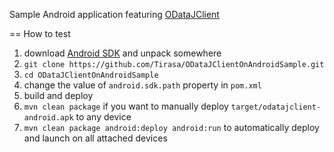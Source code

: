 Sample Android application featuring [ODataJClient](https://github.com/MSOpenTech/ODataJClient)

== How to test

1. download [Android SDK](http://developer.android.com/sdk/index.html) and unpack somewhere
2. `git clone https://github.com/Tirasa/ODataJClientOnAndroidSample.git`
3. `cd ODataJClientOnAndroidSample`
4. change the value of `android.sdk.path` property in `pom.xml`
5. build and deploy
 1. `mvn clean package` if you want to manually deploy `target/odatajclient-android.apk` to any device
 2. `mvn clean package android:deploy android:run` to automatically deploy and launch on all attached devices
